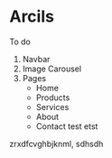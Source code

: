 # Arcils

To do
1) Navbar
2) Image Carousel
3) Pages
    - Home
    - Products
    - Services
    - About
    - Contact
 test etst



zrxdfcvghbjknml,
sdhsdh